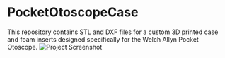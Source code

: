 # PocketOtoscopeCase
This repository contains STL and DXF files for a custom 3D printed case and foam inserts designed specifically for the Welch Allyn Pocket Otoscope.
![Project Screenshot](IMG_7949.HEIC)
